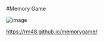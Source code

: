 #Memory Game

![image](https://user-images.githubusercontent.com/90143160/143766251-da268bbe-91b6-4c44-bec6-b03b30f5142a.png)

https://rm48.github.io/memorygame/

